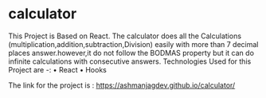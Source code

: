 # calculator
This Project is Based on React. The calculator does all the Calculations (multiplication,addition,subtraction,Division) easily with more than 7 decimal places answer.however,it do not follow the BODMAS property but it can do infinite calculations with consecutive answers.
Technologies Used for this Project are -:
• React
• Hooks

The link for the project is : https://ashmanjagdev.github.io/calculator/
